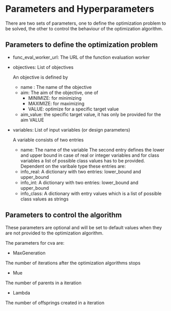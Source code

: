 # Parameters and Hyperparameters

There are two sets of parameters, one to define the optimization problem to be solved, the other to control the behaviour of the optimization algorithm.

## Parameters to define the optimization problem

* func_eval_worker_url: The URL of the function evaluation worker

* objectives: List of objectives

  An objective is defined by
  * name : The name of the objective
  * aim: The aim of the objective, one of
    * MINIMIZE: for minimizing
    * MAXIMIZE: for maximizing
    * VALUE: optimize for a specific target value
  * aim_value: the specific target value, it has only be provided for the aim VALUE

* variables: List of input variables (or design parameters)

  A variable consists of two entries
  * name: The name of the variable
  The second entry defines the lower and upper bound in case of real or integer variables and for class variables a list of possible class values has to be provided. Dependent on the varibale type these entries are:
  * info_real: A dictionary with two entries: lower_bound and upper_bound
  * info_int: A dictionary with two entries: lower_bound and upper_bound
  * info_class: A dictionary with entry values which is a list of possible class values as strings

## Parameters to control the algorithm
These parameters are optional and will be set to default values when they are not provided to the optimization algorithm.

The parameters for cva are:

* MaxGeneration 

The number of iterations after the optimization algorithms stops

* Mue

The number of parents in a iteration

* Lambda

The number of offsprings created in a iteration

